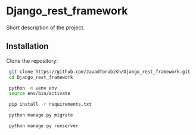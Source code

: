 # Django_rest_framework

Short description of the project.

## Installation

Clone the repository:
   ```bash
    git clone https://github.com/JavadTorabiKh/Django_rest_framework.git
    cd Django_rest_framework

    python -m venv env
    source env/bin/activate

    pip install -r requirements.txt

    python manage.py migrate

    python manage.py runserver